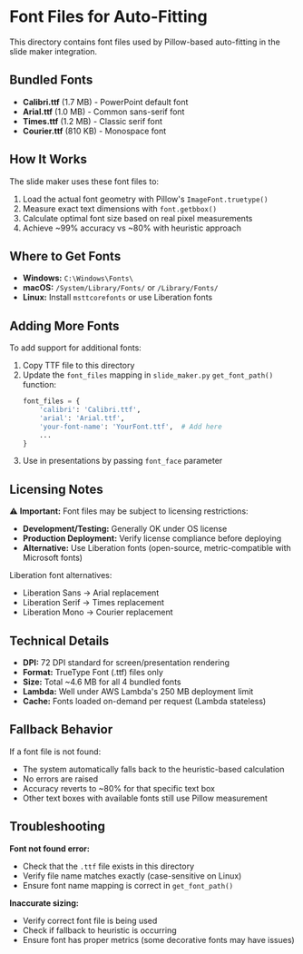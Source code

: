 # Font Files for Auto-Fitting

This directory contains font files used by Pillow-based auto-fitting in the slide maker integration.

## Bundled Fonts

- **Calibri.ttf** (1.7 MB) - PowerPoint default font
- **Arial.ttf** (1.0 MB) - Common sans-serif font
- **Times.ttf** (1.2 MB) - Classic serif font
- **Courier.ttf** (810 KB) - Monospace font

## How It Works

The slide maker uses these font files to:
1. Load the actual font geometry with Pillow's `ImageFont.truetype()`
2. Measure exact text dimensions with `font.getbbox()`
3. Calculate optimal font size based on real pixel measurements
4. Achieve ~99% accuracy vs ~80% with heuristic approach

## Where to Get Fonts

- **Windows:** `C:\Windows\Fonts\`
- **macOS:** `/System/Library/Fonts/` or `/Library/Fonts/`
- **Linux:** Install `msttcorefonts` or use Liberation fonts

## Adding More Fonts

To add support for additional fonts:

1. Copy TTF file to this directory
2. Update the `font_files` mapping in `slide_maker.py` `get_font_path()` function:
   ```python
   font_files = {
       'calibri': 'Calibri.ttf',
       'arial': 'Arial.ttf',
       'your-font-name': 'YourFont.ttf',  # Add here
       ...
   }
   ```
3. Use in presentations by passing `font_face` parameter

## Licensing Notes

⚠️ **Important:** Font files may be subject to licensing restrictions:

- **Development/Testing:** Generally OK under OS license
- **Production Deployment:** Verify license compliance before deploying
- **Alternative:** Use Liberation fonts (open-source, metric-compatible with Microsoft fonts)

Liberation font alternatives:
- Liberation Sans → Arial replacement
- Liberation Serif → Times replacement
- Liberation Mono → Courier replacement

## Technical Details

- **DPI:** 72 DPI standard for screen/presentation rendering
- **Format:** TrueType Font (.ttf) files only
- **Size:** Total ~4.6 MB for all 4 bundled fonts
- **Lambda:** Well under AWS Lambda's 250 MB deployment limit
- **Cache:** Fonts loaded on-demand per request (Lambda stateless)

## Fallback Behavior

If a font file is not found:
- The system automatically falls back to the heuristic-based calculation
- No errors are raised
- Accuracy reverts to ~80% for that specific text box
- Other text boxes with available fonts still use Pillow measurement

## Troubleshooting

**Font not found error:**
- Check that the `.ttf` file exists in this directory
- Verify file name matches exactly (case-sensitive on Linux)
- Ensure font name mapping is correct in `get_font_path()`

**Inaccurate sizing:**
- Verify correct font file is being used
- Check if fallback to heuristic is occurring
- Ensure font has proper metrics (some decorative fonts may have issues)
